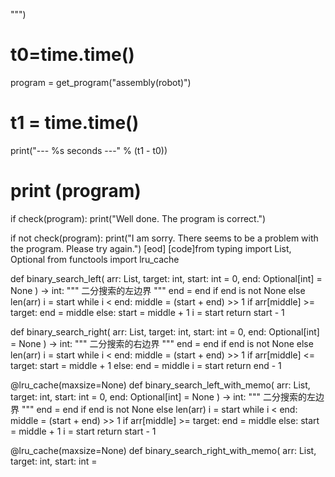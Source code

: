 
""")
# t0=time.time()
program = get_program("assembly(robot)")
# t1 = time.time()

print("--- %s seconds ---" % (t1 - t0))
# print (program)
if check(program):
    print("Well done. The program is correct.")

if not check(program):
    print("I am sorry. There seems to be a problem with the program. Please try again.")
[eod] [code]from typing import List, Optional
from functools import lru_cache


def binary_search_left(
    arr: List, target: int, start: int = 0, end: Optional[int] = None
) -> int:
    """
    二分搜索的左边界
    """
    end = end if end is not None else len(arr)
    i = start
    while i < end:
        middle = (start + end) >> 1
        if arr[middle] >= target:
            end = middle
        else:
            start = middle + 1
        i = start
    return start - 1


def binary_search_right(
    arr: List, target: int, start: int = 0, end: Optional[int] = None
) -> int:
    """
    二分搜索的右边界
    """
    end = end if end is not None else len(arr)
    i = start
    while i < end:
        middle = (start + end) >> 1
        if arr[middle] <= target:
            start = middle + 1
        else:
            end = middle
        i = start
    return end - 1


@lru_cache(maxsize=None)
def binary_search_left_with_memo(
    arr: List, target: int, start: int = 0, end: Optional[int] = None
) -> int:
    """
    二分搜索的左边界
    """
    end = end if end is not None else len(arr)
    i = start
    while i < end:
        middle = (start + end) >> 1
        if arr[middle] >= target:
            end = middle
        else:
            start = middle + 1
        i = start
    return start - 1


@lru_cache(maxsize=None)
def binary_search_right_with_memo(
    arr: List, target: int, start: int = 
